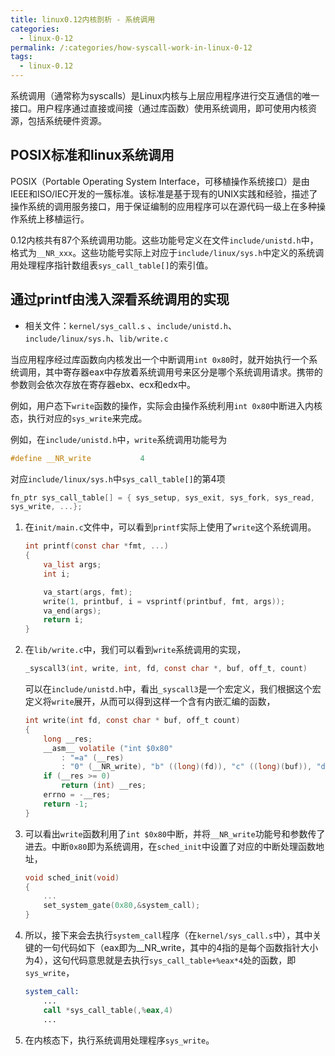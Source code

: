 ```yaml
---
title: linux0.12内核剖析 - 系统调用
categories:
  - linux-0-12
permalink: /:categories/how-syscall-work-in-linux-0-12
tags:
  - linux-0.12
---
```


系统调用（通常称为syscalls）是Linux内核与上层应用程序进行交互通信的唯一接口。用户程序通过直接或间接（通过库函数）使用系统调用，即可使用内核资源，包括系统硬件资源。

<!--more-->

## POSIX标准和linux系统调用

POSIX（Portable Operating System Interface，可移植操作系统接口）是由IEEE和ISO/IEC开发的一簇标准。该标准是基于现有的UNIX实践和经验，描述了操作系统的调用服务接口，用于保证编制的应用程序可以在源代码一级上在多种操作系统上移植运行。

0.12内核共有87个系统调用功能。这些功能号定义在文件`include/unistd.h`中，格式为`__NR_xxx`。这些功能号实际上对应于`include/linux/sys.h`中定义的系统调用处理程序指针数组表`sys_call_table[]`的索引值。

## 通过printf由浅入深看系统调用的实现

- 相关文件：`kernel/sys_call.s` 、`include/unistd.h`、`include/linux/sys.h`、`lib/write.c`

当应用程序经过库函数向内核发出一个中断调用`int 0x80`时，就开始执行一个系统调用，其中寄存器eax中存放着系统调用号来区分是哪个系统调用请求。携带的参数则会依次存放在寄存器ebx、ecx和edx中。

例如，用户态下`write`函数的操作，实际会由操作系统利用`int 0x80`中断进入内核态，执行对应的`sys_write`来完成。

例如，在`include/unistd.h`中，`write`系统调用功能号为

```c
#define __NR_write           4
```

对应`include/linux/sys.h`中`sys_call_table[]`的第4项

```c
fn_ptr sys_call_table[] = { sys_setup, sys_exit, sys_fork, sys_read,
sys_write, ...};
```

1. 在`init/main.c`文件中，可以看到`printf`实际上使用了`write`这个系统调用。

    ```c
    int printf(const char *fmt, ...)
    {
        va_list args;
        int i;
    
        va_start(args, fmt);
        write(1, printbuf, i = vsprintf(printbuf, fmt, args));
        va_end(args);
        return i;
    }
    ```

2. 在`lib/write.c`中，我们可以看到`write`系统调用的实现，

    ```c
    _syscall3(int, write, int, fd, const char *, buf, off_t, count)
    ```

    可以在`include/unistd.h`中，看出`_syscall3`是一个宏定义，我们根据这个宏定义将`write`展开，从而可以得到这样一个含有内嵌汇编的函数，

    ```c
    int write(int fd, const char * buf, off_t count)
    {
        long __res;
        __asm__ volatile ("int $0x80"
            : "=a" (__res)
            : "0" (__NR_write), "b" ((long)(fd)), "c" ((long)(buf)), "d" ((long)(count)));
        if (__res >= 0)
            return (int) __res;
        errno = -__res;
        return -1;
    }
    ```

3. 可以看出`write`函数利用了`int $0x80`中断，并将`__NR_write`功能号和参数传了进去。中断`0x80`即为系统调用，在`sched_init`中设置了对应的中断处理函数地址，

    ```c
    void sched_init(void)
    {
        ...
        set_system_gate(0x80,&system_call);
    }
    ```

4. 所以，接下来会去执行`system_call`程序（在`kernel/sys_call.s`中），其中关键的一句代码如下（eax即为__NR_write，其中的4指的是每个函数指针大小为4），这句代码意思就是去执行`sys_call_table+%eax*4`处的函数，即`sys_write`，

    ```asm
    system_call:
        ...
        call *sys_call_table(,%eax,4)
        ...
    ```

5. 在内核态下，执行系统调用处理程序`sys_write`。